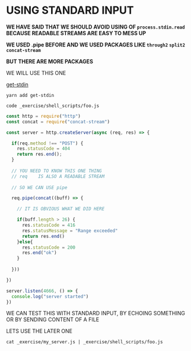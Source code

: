 # USING STANDARD INPUT

**WE HAVE SAID THAT WE SHOULD AVOID USING OF `process.stdin.read` BECAUSE READABLE STREAMS ARE EASY TO MESS UP**

**WE USED .pipe BEFORE AND WE USED PACKAGES LIKE `through2` `split2` `concat-stream`**

**BUT THERE ARE MORE PACKAGES**

WE WILL USE THIS ONE

[get-stdin](https://www.npmjs.com/package/get-stdin)

```
yarn add get-stdin
```

```
code _exercise/shell_scripts/foo.js
```

```js
const http = require("http")
const concat = require("concat-stream")

const server = http.createServer(async (req, res) => {

  if(req.method !== "POST") {
    res.statusCode = 404
    return res.end();
  }
  
  // YOU NEED TO KNOW THIS ONE THING
  // req    IS ALSO A READABLE STREAM
  
  // SO WE CAN USE pipe

  req.pipe(concat((buff) => {

    // IT IS OBVIOUS WHAT WE DID HERE

    if(buff.length > 26) {
      res.statusCode = 416
      res.statusMessage = "Range exceeded"
      return res.end()
    }else{
      res.statusCode = 200
      res.end("ok")
    }
    
  }))

})

server.listen(4666, () => {
  console.log("server started")
})
```

WE CAN TEST THIS WITH STANDARD INPUT, BY ECHOING SOMETHING OR BY SENDING CONTENT OF A FILE

LETS USE THE LATER ONE

```
cat _exercise/my_server.js | _exercise/shell_scripts/foo.js 
```


